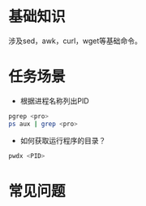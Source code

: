 # 基础知识
涉及sed，awk，curl，wget等基础命令。

# 任务场景
* 根据进程名称列出PID
```bash
pgrep <pro>
ps aux | grep <pro>
```
* 如何获取运行程序的目录？
```bash
pwdx <PID>
```

# 常见问题